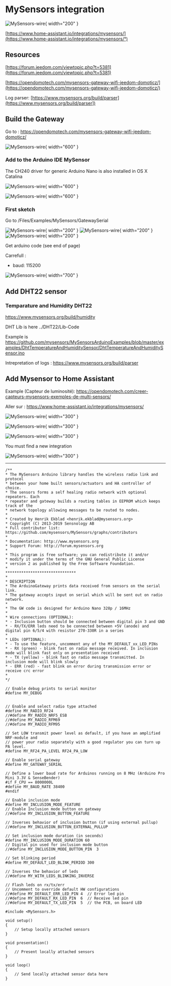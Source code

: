 # MySensors integration

![MySensors-wire](Images/MySensors-logo.png){ width="200" }

[https://www.home-assistant.io/integrations/mysensors/](https://www.home-assistant.io/integrations/mysensors/°)

## Resources

[https://forum.jeedom.com/viewtopic.php?t=5381](https://forum.jeedom.com/viewtopic.php?t=5381)

[https://opendomotech.com/mysensors-gateway-wifi-jeedom-domoticz/](https://opendomotech.com/mysensors-gateway-wifi-jeedom-domoticz/)

Log parser: [https://www.mysensors.org/build/parser](https://www.mysensors.org/build/parser])


## Build the Gateway

Go to : https://opendomotech.com/mysensors-gateway-wifi-jeedom-domoticz/

![MySensors-wire](Images/MySensors-wire.jpg){ width="600" }

### Add to the Arduino IDE MySensor

The CH240 driver for generic Arduino Nano is also installed in OS X Catalina

![MySensors-wire](Images/MySensors-220109141153.jpg){ width="600" }

![MySensors-wire](Images/Mysensors-IDE.png){ width="600" }

### First sketch

Go to /Files/Examples/MySensors/GatewaySerial

![MySensors-wire](Images/MySensors-gateway-code-1.png){ width="200" }
![MySensors-wire](Images/MySensors-gateway-code-2.png){ width="200" }
![MySensors-wire](Images/MySensors-gateway-code-3.png){ width="200" }

Get arduino code (see end of page)

Carrefull : 
- baud: 115200

![MySensors-wire](Images/MySensors-220109114628.jpg){ width="700" }

## Add DHT22 sensor
### Temparature and Humidity DHT22

https://www.mysensors.org/build/humidity


DHT Lib is here ../DHT22/Lib-Code

Example is https://github.com/mysensors/MySensorsArduinoExamples/blob/master/examples/DhtTemperatureAndHumiditySensor/DhtTemperatureAndHumiditySensor.ino

Intrepretation of logs : https://www.mysensors.org/build/parser


## Add Mysensor to Home Assistant

Example (Capteur de luminosité): https://opendomotech.com/creer-capteurs-mysensors-exemples-de-multi-sensors/

Aller sur : https://www.home-assistant.io/integrations/mysensors/

![MySensors-wire](Images/MySensors-220109114039.jpg){ width="300" }

![MySensors-wire](Images/MySensors-220109135153.jpg){ width="300" }

![MySensors-wire](Images/MySensors-220109135253.jpg){ width="300" }

You must find a new integration

![MySensors-wire](Images/MySensors-220109140747.jpg){ width="300" }



----

``` 
/**
* The MySensors Arduino library handles the wireless radio link and protocol
* between your home built sensors/actuators and HA controller of choice.
* The sensors forms a self healing radio network with optional repeaters. Each
* repeater and gateway builds a routing tables in EEPROM which keeps track of the
* network topology allowing messages to be routed to nodes.
*
* Created by Henrik Ekblad <henrik.ekblad@mysensors.org>
* Copyright (C) 2013-2019 Sensnology AB
* Full contributor list: https://github.com/mysensors/MySensors/graphs/contributors
*
* Documentation: http://www.mysensors.org
* Support Forum: http://forum.mysensors.org
*
* This program is free software; you can redistribute it and/or
* modify it under the terms of the GNU General Public License
* version 2 as published by the Free Software Foundation.
*
*******************************
*
* DESCRIPTION
* The ArduinoGateway prints data received from sensors on the serial link.
* The gateway accepts input on serial which will be sent out on radio network.
*
* The GW code is designed for Arduino Nano 328p / 16MHz
*
* Wire connections (OPTIONAL):
* - Inclusion button should be connected between digital pin 3 and GND
* - RX/TX/ERR leds need to be connected between +5V (anode) and digital pin 6/5/4 with resistor 270-330R in a series
*
* LEDs (OPTIONAL):
* - To use the feature, uncomment any of the MY_DEFAULT_xx_LED_PINs
* - RX (green) - blink fast on radio message received. In inclusion mode will blink fast only on presentation received
* - TX (yellow) - blink fast on radio message transmitted. In inclusion mode will blink slowly
* - ERR (red) - fast blink on error during transmission error or receive crc error
*
*/

// Enable debug prints to serial monitor
#define MY_DEBUG


// Enable and select radio type attached
#define MY_RADIO_RF24
//#define MY_RADIO_NRF5_ESB
//#define MY_RADIO_RFM69
//#define MY_RADIO_RFM95

// Set LOW transmit power level as default, if you have an amplified NRF-module and
// power your radio separately with a good regulator you can turn up PA level.
#define MY_RF24_PA_LEVEL RF24_PA_LOW

// Enable serial gateway
#define MY_GATEWAY_SERIAL

// Define a lower baud rate for Arduinos running on 8 MHz (Arduino Pro Mini 3.3V & SenseBender)
#if F_CPU == 8000000L
#define MY_BAUD_RATE 38400
#endif

// Enable inclusion mode
#define MY_INCLUSION_MODE_FEATURE
// Enable Inclusion mode button on gateway
//#define MY_INCLUSION_BUTTON_FEATURE

// Inverses behavior of inclusion button (if using external pullup)
//#define MY_INCLUSION_BUTTON_EXTERNAL_PULLUP

// Set inclusion mode duration (in seconds)
#define MY_INCLUSION_MODE_DURATION 60
// Digital pin used for inclusion mode button
//#define MY_INCLUSION_MODE_BUTTON_PIN  3

// Set blinking period
#define MY_DEFAULT_LED_BLINK_PERIOD 300

// Inverses the behavior of leds
//#define MY_WITH_LEDS_BLINKING_INVERSE

// Flash leds on rx/tx/err
// Uncomment to override default HW configurations
//#define MY_DEFAULT_ERR_LED_PIN 4  // Error led pin
//#define MY_DEFAULT_RX_LED_PIN  6  // Receive led pin
//#define MY_DEFAULT_TX_LED_PIN  5  // the PCB, on board LED

#include <MySensors.h>

void setup()
{
	// Setup locally attached sensors
}

void presentation()
{
	// Present locally attached sensors
}

void loop()
{
	// Send locally attached sensor data here
}
```